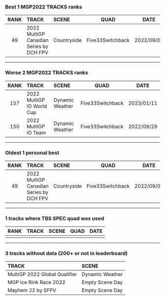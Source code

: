 ### Best 1 MGP2022 TRACKS ranks
|RANK|TRACK|SCENE|QUAD|DATE|
|:---:|:---|:---|:---:|:---:|
|49|2022 MultiGP Canadian Series by DCH FPV|Countryside|Five33Switchback|2022/09/06|
---
### Worse 2 MGP2022 TRACKS ranks
|RANK|TRACK|SCENE|QUAD|DATE|
|:---:|:---|:---|:---:|:---:|
|157|2022 MultiGP IO World Cup|Dynamic Weather|Five33Switchback|2023/01/11|
|150|2022 MultiGP IO Team|Dynamic Weather|Five33Switchback|2022/09/29|
---
### Oldest 1 personal best
|RANK|TRACK|SCENE|QUAD|DATE|
|:---:|:---|:---|:---:|:---:|
|49|2022 MultiGP Canadian Series by DCH FPV|Countryside|Five33Switchback|2022/09/06|
---
### 1 tracks where TBS SPEC quad was used
|RANK|TRACK|SCENE|QUAD|DATE|
|:---:|:---|:---|:---:|:---:|
||||||
---
### 3 tracks without data (200+ or not in leaderboard)
|TRACK|SCENE|
|:---|:---|
|MultiGP 2022 Global Qualifier|Dynamic Weather|
|MGP Ice Rink Race 2022|Empty Scene Day|
|Mayhem 22 by SFPV|Empty Scene Day|
